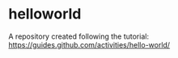 # helloworld
A repository created following the tutorial: https://guides.github.com/activities/hello-world/
